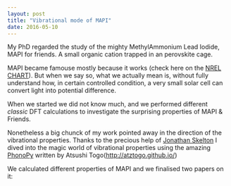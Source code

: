 ```yaml
---
layout: post
title: "Vibrational mode of MAPI"
date: 2016-05-10
---
```

My PhD regarded the study of the mighty MethylAmmonium Lead Iodide, MAPI for friends. A small organic cation trapped in an perovskite cage.

MAPI became famouse mostly because it works (check here on the [NREL CHART](http://www.nrel.gov/ncpv/images/efficiency_chart.jpg)). But when we say so, what we actually mean is, without fully understand how, in certain controlled condition, a very small solar cell can convert light into potential difference.

When we started we did not know much, and we performed different  *classic* DFT calculations to investigate the surprising properties of MAPI & Friends.

Nonetheless a big chunck of my work pointed away in the direction of the vibrational properties.
Thanks to the precious help of [Jonathan Skelton](https://github.com/JMSkelton) I dived into the magic world of vibrational properties using the amazing [PhonoPy](http://atztogo.github.io/phonopy/) written by Atsushi Togo(http://atztogo.github.io/)

We calculated different properties of MAPI and we finalised two papers on it:

